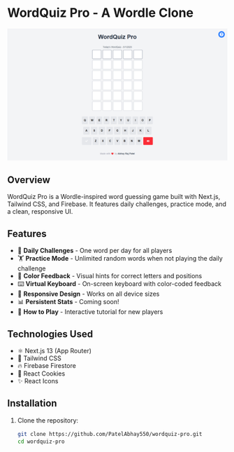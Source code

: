 # WordQuiz Pro - A Wordle Clone

![WordQuiz Pro Screenshot](https://github.com/PatelAbhay550/wordquiz-pro/blob/main/public/wordquiz-pro.png?raw=true)

## Overview

WordQuiz Pro is a Wordle-inspired word guessing game built with Next.js, Tailwind CSS, and Firebase. It features daily challenges, practice mode, and a clean, responsive UI.

## Features

- 🎯 **Daily Challenges** - One word per day for all players
- 🏋️ **Practice Mode** - Unlimited random words when not playing the daily challenge
- 🎨 **Color Feedback** - Visual hints for correct letters and positions
- ⌨️ **Virtual Keyboard** - On-screen keyboard with color-coded feedback
- 📱 **Responsive Design** - Works on all device sizes
- 📊 **Persistent Stats** - Coming soon!
- 📖 **How to Play** - Interactive tutorial for new players

## Technologies Used

- ⚛️ Next.js 13 (App Router)
- 🎨 Tailwind CSS
- 🔥 Firebase Firestore
- 🍪 React Cookies
- ✨ React Icons

## Installation

1. Clone the repository:
   ```bash
   git clone https://github.com/PatelAbhay550/wordquiz-pro.git
   cd wordquiz-pro
